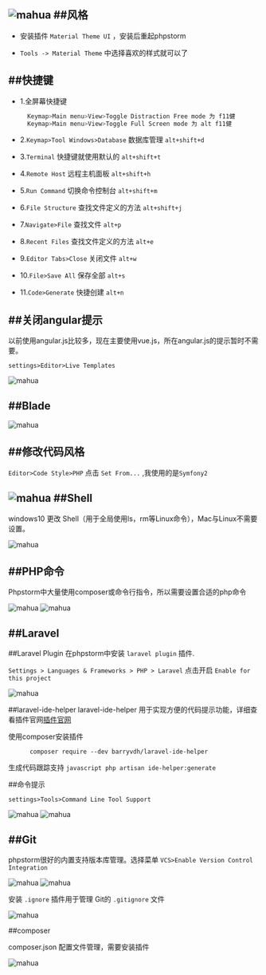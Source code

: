 ![mahua](https://ss2.bdstatic.com/8_V1bjqh_Q23odCf/pacific/1307841953.jpg)
##风格
---------------------------------------
* 安装插件 `Material Theme UI` ，安装后重起phpstorm

* `Tools -> Material Theme` 中选择喜欢的样式就可以了

##快捷键
---------------------------------------

* 1.全屏幕快捷键

    ```javascript
      Keymap>Main menu>View>Toggle Distraction Free mode 为 f11健
      Keymap>Main menu>View>Toggle Full Screen mode 为 alt f11健
    ```

* 2.`Keymap>Tool Windows>Database` 数据库管理 `alt+shift+d`

* 3.`Terminal` 快捷键就使用默认的 `alt+shift+t`

* 4.`Remote Host` 远程主机面板 `alt+shift+h`

* 5.`Run Command` 切换命令控制台 `alt+shift+m`

* 6.`File Structure` 查找文件定义的方法 `alt+shift+j`

* 7.`Navigate>File` 查找文件 `alt+p`

* 8.`Recent Files` 查找文件定义的方法 `alt+e`

* 9.`Editor Tabs>Close` 关闭文件 `alt+w`

* 10.`File>Save All` 保存全部 `alt+s`

* 11.`Code>Generate` 快捷创建 `alt+n`

##关闭angular提示
---------------------------------------
以前使用angular.js比较多，现在主要使用vue.js，所在angular.js的提示暂时不需要。

```
settings>Editor>Live Templates
```
![mahua](https://qqadapt.qpic.cn/txdocpic/0/44e08ed5625380cd5149bf0e9602f6bf/1600?_type=png)


##Blade
---------------------------------------
![mahua](https://qqadapt.qpic.cn/txdocpic/0/0152d61c8ef87647344bb02c8466d563/1600?_type=pngg)

##修改代码风格
---------------------------------------
`Editor>Code Style>PHP` 点击 `Set From...` ,我使用的是`Symfony2`

![mahua](https://qqadapt.qpic.cn/txdocpic/0/e3efc4d8903764ced3ae1272f1a16619/1600?_type=png)
##Shell
---------------------------------------
windows10 更改 Shell（用于全局使用ls，rm等Linux命令），Mac与Linux不需要设置。

![mahua](https://qqadapt.qpic.cn/txdocpic/0/76b5192a6fbe7cf9d5112c654c602ca8/1600?_type=png)

##PHP命令
---------------------------------------
Phpstorm中大量使用composer或命令行指令，所以需要设置合适的php命令

![mahua](https://qqadapt.qpic.cn/txdocpic/0/4c0d2f7a1d4479b36dd51a0c5b1eba58/1600?_type=png)
![mahua](https://qqadapt.qpic.cn/txdocpic/0/0b1c765728f6d9c824f75d3ad697d099/1600?_type=png)


##Laravel
---------------------------------------
##Laravel Plugin
在phpstorm中安装 `laravel plugin` 插件.

`Settings > Languages & Frameworks > PHP > Laravel` 点击开启 `Enable for this project`

![mahua](https://qqadapt.qpic.cn/txdocpic/0/e871982d2a2b27cd1a1f13a3f11aa14b/1600?_type=png)

##laravel-ide-helper
laravel-ide-helper 用于实现方便的代码提示功能，详细查看插件官网[插件官网](https://github.com/barryvdh/laravel-ide-helper)

使用composer安装插件
```javasccript
      composer require --dev barryvdh/laravel-ide-helper
```
生成代码跟踪支持
    ```javascript
       php artisan ide-helper:generate
    ```


##命令提示

`settings>Tools>Command Line Tool Support`

![mahua](https://qqadapt.qpic.cn/txdocpic/0/ff3385b1da66522f2ea92c1528e7297a/1600?_type=png)
![mahua](https://qqadapt.qpic.cn/txdocpic/0/a5186c5a17ad410ae7a4f8b8265ff274/1600?_type=png)

##Git
---------------------------------------

phpstorm很好的内置支持版本库管理。选择菜单 `VCS>Enable Version Control Integration`

![mahua](https://qqadapt.qpic.cn/txdocpic/0/23eefe598101426e571487295323c94d/1600?_type=png)
![mahua](https://qqadapt.qpic.cn/txdocpic/0/0101bbadb2291928a70da6343d6c639b/1600?_type=png)

安装 `.ignore` 插件用于管理 Git的 `.gitignore` 文件

![mahua](https://qqadapt.qpic.cn/txdocpic/0/53d2f717640802a38ddc85444a5be235/1600?_type=png)

##composer

composer.json 配置文件管理，需要安装插件

![mahua](https://qqadapt.qpic.cn/txdocpic/0/467cec06c5f87f320e59ca02011d9714/1600?_type=png)

    
    
    
    
    
    
    
    
    
    
    
    
    
    
    
    
    
    
    
    
    
    
    
    
    
    
    
    
    
    
    
    
    
    
    
    
    